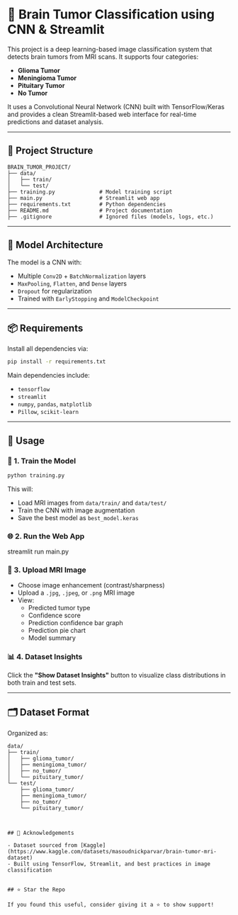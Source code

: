 
# 🧠 Brain Tumor Classification using CNN & Streamlit

This project is a deep learning-based image classification system that detects brain tumors from MRI scans. It supports four categories:
- **Glioma Tumor**
- **Meningioma Tumor**
- **Pituitary Tumor**
- **No Tumor**

It uses a Convolutional Neural Network (CNN) built with TensorFlow/Keras and provides a clean Streamlit-based web interface for real-time predictions and dataset analysis.

---

## 📁 Project Structure

```
BRAIN_TUMOR_PROJECT/
├── data/
│   ├── train/
│   └── test/
├── training.py              # Model training script
├── main.py                  # Streamlit web app
├── requirements.txt         # Python dependencies
├── README.md                # Project documentation
├── .gitignore               # Ignored files (models, logs, etc.)
```

---

## 🧠 Model Architecture

The model is a CNN with:
- Multiple `Conv2D` + `BatchNormalization` layers
- `MaxPooling`, `Flatten`, and `Dense` layers
- `Dropout` for regularization
- Trained with `EarlyStopping` and `ModelCheckpoint`

---

## 📦 Requirements

Install all dependencies via:

```bash
pip install -r requirements.txt
```

Main dependencies include:
- `tensorflow`
- `streamlit`
- `numpy`, `pandas`, `matplotlib`
- `Pillow`, `scikit-learn`

---

## 🚀 Usage

### 🔧 1. Train the Model

```bash
python training.py
```

This will:
- Load MRI images from `data/train/` and `data/test/`
- Train the CNN with image augmentation
- Save the best model as `best_model.keras`

### 🌐 2. Run the Web App

streamlit run main.py


### 🧪 3. Upload MRI Image

- Choose image enhancement (contrast/sharpness)
- Upload a `.jpg`, `.jpeg`, or `.png` MRI image
- View:
  - Predicted tumor type
  - Confidence score
  - Prediction confidence bar graph
  - Prediction pie chart
  - Model summary


### 📊 4. Dataset Insights

Click the **"Show Dataset Insights"** button to visualize class distributions in both train and test sets.

---

## 🗂️ Dataset Format

Organized as:

```
data/
├── train/
│   ├── glioma_tumor/
│   ├── meningioma_tumor/
│   ├── no_tumor/
│   └── pituitary_tumor/
└── test/
    ├── glioma_tumor/
    ├── meningioma_tumor/
    ├── no_tumor/
    └── pituitary_tumor/



## 🤝 Acknowledgements

- Dataset sourced from [Kaggle](https://www.kaggle.com/datasets/masoudnickparvar/brain-tumor-mri-dataset)
- Built using TensorFlow, Streamlit, and best practices in image classification


## ⭐️ Star the Repo

If you found this useful, consider giving it a ⭐ to show support!
